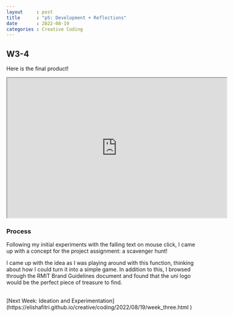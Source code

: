 ```yaml
---
layout     : post
title      : "p5: Development + Reflections"
date       : 2022-08-19
categories : Creative Coding
---
```


## W3-4
Here is the final product!
<iframe width=576 height=366 style="display: block; margin: 0 auto" src="https://editor.p5js.org/elishafitri/full/kwDo6BLOw"></iframe> 


### Process
Following my initial experiments with the falling text on mouse click, I came up with a concept for the project assignment: a scavenger hunt!
  
  I came up with the idea as I was playing around with this function, thinking about how I could turn it into a simple game. In addition to this, I browsed through the RMIT Brand Guidelines document and found that the uni logo would be the perfect piece of treasure to find.


<br>
[Next Week: Ideation and Experimentation](https://elishafitri.github.io/creative/coding/2022/08/19/week_three.html )
  

